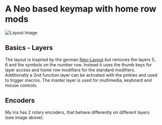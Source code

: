 # A Neo based keymap with home row mods
![Layout Image](https://i.imgur.com/S6Bbnm6.png)

## Basics - Layers
The layout is inspired by the german [Neo-Layout](https://neo-layout.org/) but removes the layers 5, 6 and the symbols on the number row.
Instead it uses the thumb keys for layer access and home row modifiers for the standard modifiers.
Additionally a 2nd function layer can be activated with the pinkies and used to trigger macros.
The master layer is used for multimedia, keyboard and mouse controls.

## Encoders
My iris has 2 rotary encoders, that behave differently on different layers (see image above).
